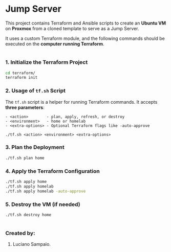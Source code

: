 # Jump Server

This project contains Terraform and Ansible scripts to create an **Ubuntu VM** on **Proxmox** from a cloned template to serve as a Jump Server.

It uses a custom Terraform module, and the following commands should be executed on the **computer running Terraform**.

#
### 1. Initialize the Terraform Project

```bash
cd terraform/
terraform init
```

### 2. Usage of `tf.sh` Script

The `tf.sh` script is a helper for running Terraform commands. It accepts **three parameters**:

```text
- <action>        - plan, apply, refresh, or destroy
- <environment>   - home or homelab
- <extra-options> - Optional Terraform flags like -auto-approve

./tf.sh <action> <environment> <extra-options>
```

### 3. Plan the Deployment
```bash
./tf.sh plan home
```

### 4. Apply the Terraform Configuration
```bash
./tf.sh apply home
./tf.sh apply homelab
./tf.sh apply homelab -auto-approve
```

### 5. Destroy the VM (if needed)
```bash
./tf.sh destroy home
```

#
### Created by:

1. Luciano Sampaio.
